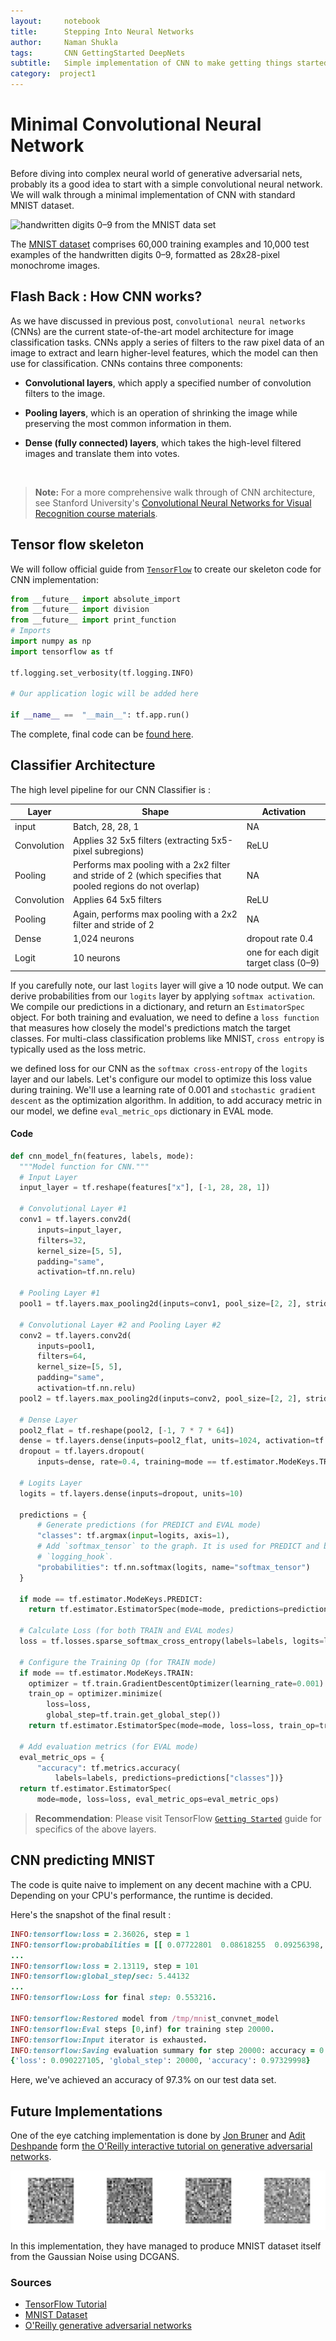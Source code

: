```yaml
---
layout:     notebook
title:      Stepping Into Neural Networks
author:     Naman Shukla
tags: 		CNN GettingStarted DeepNets
subtitle:  	Simple implementation of CNN to make getting things started
category:  project1
---
```

# Minimal Convolutional Neural Network

Before diving into complex neural world of generative adversarial nets, probably its a good idea to start with a simple convolutional neural network. We will walk through a minimal implementation of CNN with standard MNIST dataset.  

![handwritten digits 0–9 from the MNIST data set](https://www.tensorflow.org/images/mnist_0-9.png)

The  [MNIST dataset](http://yann.lecun.com/exdb/mnist/)  comprises 60,000 training examples and 10,000 test examples of the handwritten digits 0–9, formatted as 28x28-pixel monochrome images.



## Flash Back : How CNN works?

As we have discussed in previous post, `convolutional neural networks` (CNNs) are the current state-of-the-art model architecture for image classification tasks. CNNs apply a series of filters to the raw pixel data of an image to extract and learn higher-level features, which the model can then use for classification. CNNs contains three components:

- **Convolutional layers**, which apply a specified number of convolution filters to the image. 

- **Pooling layers**, which is an operation of shrinking the image while preserving the most common information in them. 

- **Dense (fully connected) layers**, which takes the high-level filtered images and translate them into votes.

  ​

> **Note:** For a more comprehensive walk through of CNN architecture, see Stanford University's  [Convolutional Neural Networks for Visual Recognition course materials](https://cs231n.github.io/convolutional-networks/).



## Tensor flow skeleton

We will follow official guide from [`TensorFlow`](https://www.tensorflow.org/tutorials/layers) to create our skeleton code for CNN implementation:

```python
from __future__ import absolute_import
from __future__ import division
from __future__ import print_function
# Imports
import numpy as np
import tensorflow as tf

tf.logging.set_verbosity(tf.logging.INFO)

# Our application logic will be added here

if __name__ ==  "__main__": tf.app.run()
```

The complete, final code can be  [found here](https://www.github.com/tensorflow/tensorflow/blob/r1.7/tensorflow/examples/tutorials/layers/cnn_mnist.py).

## Classifier Architecture 

The high level pipeline for our CNN Classifier is :

| Layer       | Shape                                                        | Activation                            |
| ----------- | ------------------------------------------------------------ | ------------------------------------- |
| input       | Batch, 28, 28, 1                                             | NA                                    |
| Convolution | Applies 32 5x5 filters (extracting 5x5-pixel subregions)     | ReLU                                  |
| Pooling     | Performs max pooling with a 2x2 filter and stride of 2 (which specifies that pooled regions do not overlap) | NA                                    |
| Convolution | Applies 64 5x5 filters                                       | ReLU                                  |
| Pooling     | Again, performs max pooling with a 2x2 filter and stride of 2 | NA                                    |
| Dense       | 1,024 neurons                                                | dropout rate 0.4                      |
| Logit       | 10 neurons                                                   | one for each digit target class (0–9) |

If you carefully note, our last `logits` layer will give a 10 node output. We can derive probabilities from our `logits` layer by applying `softmax activation`. We compile our predictions in a dictionary, and return an `EstimatorSpec` object. For both training and evaluation, we need to define a `loss function` that measures how closely the model's predictions match the target classes. For multi-class classification problems like MNIST, `cross entropy` is typically used as the loss metric.

we defined loss for our CNN as the `softmax cross-entropy` of the `logits` layer and our labels. Let's configure our model to optimize this loss value during training. We'll use a learning rate of 0.001 and `stochastic gradient descent` as the optimization algorithm. In addition, to add accuracy metric in our model, we define `eval_metric_ops` dictionary in EVAL mode. 

#### Code 

```python
def cnn_model_fn(features, labels, mode):
  """Model function for CNN."""
  # Input Layer
  input_layer = tf.reshape(features["x"], [-1, 28, 28, 1])

  # Convolutional Layer #1
  conv1 = tf.layers.conv2d(
      inputs=input_layer,
      filters=32,
      kernel_size=[5, 5],
      padding="same",
      activation=tf.nn.relu)

  # Pooling Layer #1
  pool1 = tf.layers.max_pooling2d(inputs=conv1, pool_size=[2, 2], strides=2)

  # Convolutional Layer #2 and Pooling Layer #2
  conv2 = tf.layers.conv2d(
      inputs=pool1,
      filters=64,
      kernel_size=[5, 5],
      padding="same",
      activation=tf.nn.relu)
  pool2 = tf.layers.max_pooling2d(inputs=conv2, pool_size=[2, 2], strides=2)

  # Dense Layer
  pool2_flat = tf.reshape(pool2, [-1, 7 * 7 * 64])
  dense = tf.layers.dense(inputs=pool2_flat, units=1024, activation=tf.nn.relu)
  dropout = tf.layers.dropout(
      inputs=dense, rate=0.4, training=mode == tf.estimator.ModeKeys.TRAIN)

  # Logits Layer
  logits = tf.layers.dense(inputs=dropout, units=10)

  predictions = {
      # Generate predictions (for PREDICT and EVAL mode)
      "classes": tf.argmax(input=logits, axis=1),
      # Add `softmax_tensor` to the graph. It is used for PREDICT and by the
      # `logging_hook`.
      "probabilities": tf.nn.softmax(logits, name="softmax_tensor")
  }

  if mode == tf.estimator.ModeKeys.PREDICT:
    return tf.estimator.EstimatorSpec(mode=mode, predictions=predictions)

  # Calculate Loss (for both TRAIN and EVAL modes)
  loss = tf.losses.sparse_softmax_cross_entropy(labels=labels, logits=logits)

  # Configure the Training Op (for TRAIN mode)
  if mode == tf.estimator.ModeKeys.TRAIN:
    optimizer = tf.train.GradientDescentOptimizer(learning_rate=0.001)
    train_op = optimizer.minimize(
        loss=loss,
        global_step=tf.train.get_global_step())
    return tf.estimator.EstimatorSpec(mode=mode, loss=loss, train_op=train_op)

  # Add evaluation metrics (for EVAL mode)
  eval_metric_ops = {
      "accuracy": tf.metrics.accuracy(
          labels=labels, predictions=predictions["classes"])}
  return tf.estimator.EstimatorSpec(
      mode=mode, loss=loss, eval_metric_ops=eval_metric_ops)
```



> **Recommendation**: Please visit TensorFlow [`Getting Started`](https://www.tensorflow.org/tutorials/layers) guide for specifics of the above layers. 



## CNN predicting MNIST

The code is quite naive to implement on any decent machine with a CPU. Depending on your CPU's performance, the runtime is decided. 

Here's the snapshot of the final result : 

```ruby
INFO:tensorflow:loss = 2.36026, step = 1
INFO:tensorflow:probabilities = [[ 0.07722801  0.08618255  0.09256398, ...]]
...
INFO:tensorflow:loss = 2.13119, step = 101
INFO:tensorflow:global_step/sec: 5.44132
...
INFO:tensorflow:Loss for final step: 0.553216.

INFO:tensorflow:Restored model from /tmp/mnist_convnet_model
INFO:tensorflow:Eval steps [0,inf) for training step 20000.
INFO:tensorflow:Input iterator is exhausted.
INFO:tensorflow:Saving evaluation summary for step 20000: accuracy = 0.9733, loss = 0.0902271
{'loss': 0.090227105, 'global_step': 20000, 'accuracy': 0.97329998}
```

Here, we've achieved an accuracy of 97.3% on our test data set.



## Future Implementations

One of the eye catching implementation is done by [Jon Bruner](https://github.com/jonbruner) and [Adit Deshpande](https://github.com/adeshpande3) form [the O'Reilly interactive tutorial on generative adversarial networks](https://www.oreilly.com/learning/generative-adversarial-networks-for-beginners). 

<img src="https://github.com/CycleGANS/CycleGANS.github.io/blob/master/img/Naman/notebook-images/gan-animation.gif?raw=true" />



In this implementation, they have managed to produce MNIST dataset itself from the Gaussian Noise using DCGANS. 

### Sources

- [TensorFlow Tutorial](https://www.tensorflow.org/tutorials/layers) 
- [MNIST Dataset](http://yann.lecun.com/exdb/mnist/)
- [O'Reilly generative adversarial networks](https://www.oreilly.com/learning/generative-adversarial-networks-for-beginners) 

